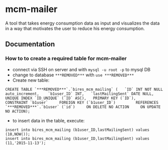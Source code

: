 # mcm-mailer

A tool that takes energy consumption data as input and visualizes the data in a way that motivates the user to reduce his energy consumption.

## Documentation

### How to to create a required table for mcm-mailer

  - connect via SSH on server and with `mysql -u root -p` to mysql DB
  - change to database `***REMOVED***` with
    `use ***REMOVED***`
  - Create new table:
  ```
CREATE TABLE `***REMOVED***`.`bires_mcm_mailing` (   `ID` INT NOT NULL auto_increment,    `b1user_ID` INT,   `lastMailingSent` DATE NULL,   UNIQUE INDEX `ID_UNIQUE` (`ID` ASC),   PRIMARY KEY (`ID`),   CONSTRAINT `b1user`     FOREIGN KEY (`b1user_ID`)         REFERENCES `***REMOVED***`.`b1user` (`id`)     ON DELETE NO ACTION     ON UPDATE NO ACTION);
  ```
  - to insert data in the table, execute:
  ```
  insert into bires_mcm_mailing (b1user_ID,lastMailingSent) values (10,NOW());
  insert into bires_mcm_mailing (b1user_ID,lastMailingSent) values (11,'2015-11-13');
  ```
